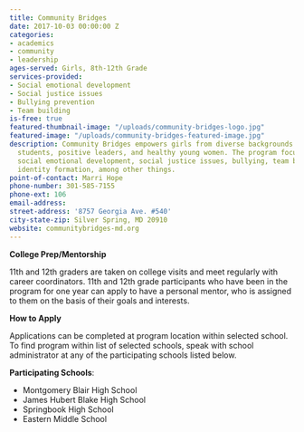 ```yaml
---
title: Community Bridges
date: 2017-10-03 00:00:00 Z
categories:
- academics
- community
- leadership
ages-served: Girls, 8th-12th Grade
services-provided:
- Social emotional development
- Social justice issues
- Bullying prevention
- Team building
is-free: true
featured-thumbnail-image: "/uploads/community-bridges-logo.jpg"
featured-image: "/uploads/community-bridges-featured-image.jpg"
description: Community Bridges empowers girls from diverse backgrounds to become exceptional
  students, positive leaders, and healthy young women. The program focuses include
  social emotional development, social justice issues, bullying, team building, and
  identity formation, among other things.
point-of-contact: Marri Hope
phone-number: 301-585-7155
phone-ext: 106
email-address: 
street-address: '8757 Georgia Ave. #540'
city-state-zip: Silver Spring, MD 20910
website: communitybridges-md.org
---
```


**College Prep/Mentorship**

11th and 12th graders are taken on college visits and meet regularly with career coordinators. 11th and 12th grade participants who have been in the program for one year can apply to have a personal mentor, who is assigned to them on the basis of their goals and interests.

**How to Apply**

Applications can be completed at program location within selected school. To find program within list of selected schools, speak with school administrator at any of the participating schools listed below.

**Participating Schools**:

* Montgomery Blair High School
* James Hubert Blake High School
* Springbook High School
* Eastern Middle School
